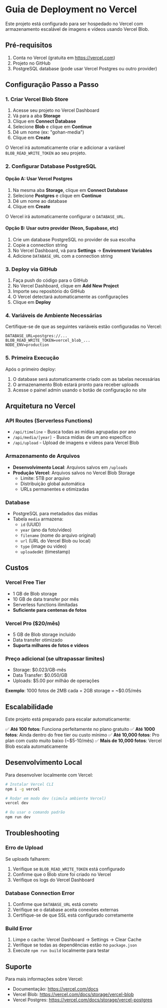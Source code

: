 # Guia de Deployment no Vercel

Este projeto está configurado para ser hospedado no Vercel com armazenamento escalável de imagens e vídeos usando Vercel Blob.

## Pré-requisitos

1. Conta no Vercel (gratuita em https://vercel.com)
2. Projeto no GitHub
3. PostgreSQL database (pode usar Vercel Postgres ou outro provider)

## Configuração Passo a Passo

### 1. Criar Vercel Blob Store

1. Acesse seu projeto no Vercel Dashboard
2. Vá para a aba **Storage**
3. Clique em **Connect Database**
4. Selecione **Blob** e clique em **Continue**
5. Dê um nome (ex: "gohan-media")
6. Clique em **Create**

O Vercel irá automaticamente criar e adicionar a variável `BLOB_READ_WRITE_TOKEN` ao seu projeto.

### 2. Configurar Database PostgreSQL

#### Opção A: Usar Vercel Postgres

1. Na mesma aba **Storage**, clique em **Connect Database**
2. Selecione **Postgres** e clique em **Continue**
3. Dê um nome ao database
4. Clique em **Create**

O Vercel irá automaticamente configurar o `DATABASE_URL`.

#### Opção B: Usar outro provider (Neon, Supabase, etc)

1. Crie um database PostgreSQL no provider de sua escolha
2. Copie a connection string
3. No Vercel Dashboard, vá para **Settings** → **Environment Variables**
4. Adicione `DATABASE_URL` com a connection string

### 3. Deploy via GitHub

1. Faça push do código para o GitHub
2. No Vercel Dashboard, clique em **Add New Project**
3. Importe seu repositório do GitHub
4. O Vercel detectará automaticamente as configurações
5. Clique em **Deploy**

### 4. Variáveis de Ambiente Necessárias

Certifique-se de que as seguintes variáveis estão configuradas no Vercel:

```
DATABASE_URL=postgres://...
BLOB_READ_WRITE_TOKEN=vercel_blob_...
NODE_ENV=production
```

### 5. Primeira Execução

Após o primeiro deploy:

1. O database será automaticamente criado com as tabelas necessárias
2. O armazenamento Blob estará pronto para receber uploads
3. Acesse o painel admin usando o botão de configuração no site

## Arquitetura no Vercel

### API Routes (Serverless Functions)

- `/api/timeline` - Busca todas as mídias agrupadas por ano
- `/api/media/[year]` - Busca mídias de um ano específico
- `/api/upload` - Upload de imagens e vídeos para Vercel Blob

### Armazenamento de Arquivos

- **Desenvolvimento Local**: Arquivos salvos em `/uploads`
- **Produção Vercel**: Arquivos salvos no Vercel Blob Storage
  - Limite: 5TB por arquivo
  - Distribuição global automática
  - URLs permanentes e otimizadas

### Database

- PostgreSQL para metadados das mídias
- Tabela `media` armazena:
  - `id` (UUID)
  - `year` (ano da foto/vídeo)
  - `filename` (nome do arquivo original)
  - `url` (URL do Vercel Blob ou local)
  - `type` (image ou video)
  - `uploadedAt` (timestamp)

## Custos

### Vercel Free Tier

- 1 GB de Blob storage
- 10 GB de data transfer por mês
- Serverless functions ilimitadas
- **Suficiente para centenas de fotos**

### Vercel Pro ($20/mês)

- 5 GB de Blob storage incluído
- Data transfer otimizado
- **Suporta milhares de fotos e vídeos**

### Preço adicional (se ultrapassar limites)

- Storage: $0.023/GB-mês
- Data Transfer: $0.050/GB
- Uploads: $5.00 por milhão de operações

**Exemplo**: 1000 fotos de 2MB cada = 2GB storage = ~$0.05/mês

## Escalabilidade

Este projeto está preparado para escalar automaticamente:

✅ **Até 100 fotos**: Funciona perfeitamente no plano gratuito
✅ **Até 1000 fotos**: Ainda dentro do free tier ou custo mínimo
✅ **Até 10,000 fotos**: Pro plan com custo muito baixo (~$5-10/mês)
✅ **Mais de 10,000 fotos**: Vercel Blob escala automaticamente

## Desenvolvimento Local

Para desenvolver localmente com Vercel:

```bash
# Instalar Vercel CLI
npm i -g vercel

# Rodar em modo dev (simula ambiente Vercel)
vercel dev

# Ou usar o comando padrão
npm run dev
```

## Troubleshooting

### Erro de Upload

Se uploads falharem:
1. Verifique se `BLOB_READ_WRITE_TOKEN` está configurado
2. Confirme que o Blob store foi criado no Vercel
3. Verifique os logs do Vercel Dashboard

### Database Connection Error

1. Confirme que `DATABASE_URL` está correto
2. Verifique se o database aceita conexões externas
3. Certifique-se de que SSL está configurado corretamente

### Build Error

1. Limpe o cache: Vercel Dashboard → Settings → Clear Cache
2. Verifique se todas as dependências estão no `package.json`
3. Execute `npm run build` localmente para testar

## Suporte

Para mais informações sobre Vercel:
- Documentação: https://vercel.com/docs
- Vercel Blob: https://vercel.com/docs/storage/vercel-blob
- Vercel Postgres: https://vercel.com/docs/storage/vercel-postgres
